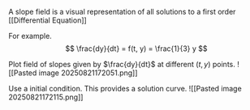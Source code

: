 A slope field is a visual representation of all solutions to a first order [[Differential Equation]]

For example.
$$
\frac{dy}{dt} = f(t, y) = \frac{1}{3} y
$$

Plot field of slopes given by $\frac{dy}{dt}$ at different $(t, y)$ points.
![[Pasted image 20250821172051.png]]

Use a initial condition. This provides a solution curve.
![[Pasted image 20250821172115.png]]
